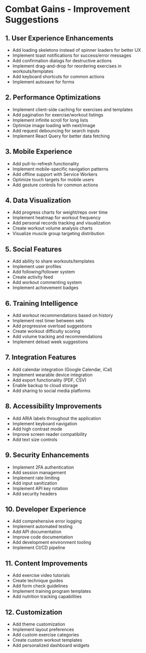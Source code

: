 # Combat Gains - Improvement Suggestions

## 1. User Experience Enhancements
- Add loading skeletons instead of spinner loaders for better UX
- Implement toast notifications for success/error messages
- Add confirmation dialogs for destructive actions
- Implement drag-and-drop for reordering exercises in workouts/templates
- Add keyboard shortcuts for common actions
- Implement autosave for forms

## 2. Performance Optimizations
- Implement client-side caching for exercises and templates
- Add pagination for exercise/workout listings
- Implement infinite scroll for long lists
- Optimize image loading with next/image
- Add request debouncing for search inputs
- Implement React Query for better data fetching

## 3. Mobile Experience
- Add pull-to-refresh functionality
- Implement mobile-specific navigation patterns
- Add offline support with Service Workers
- Optimize touch targets for mobile users
- Add gesture controls for common actions

## 4. Data Visualization
- Add progress charts for weight/reps over time
- Implement heatmap for workout frequency
- Add personal records tracking and visualization
- Create workout volume analysis charts
- Visualize muscle group targeting distribution

## 5. Social Features
- Add ability to share workouts/templates
- Implement user profiles
- Add following/follower system
- Create activity feed
- Add workout commenting system
- Implement achievement badges

## 6. Training Intelligence
- Add workout recommendations based on history
- Implement rest timer between sets
- Add progressive overload suggestions
- Create workout difficulty scoring
- Add volume tracking and recommendations
- Implement deload week suggestions

## 7. Integration Features
- Add calendar integration (Google Calendar, iCal)
- Implement wearable device integration
- Add export functionality (PDF, CSV)
- Enable backup to cloud storage
- Add sharing to social media platforms

## 8. Accessibility Improvements
- Add ARIA labels throughout the application
- Implement keyboard navigation
- Add high contrast mode
- Improve screen reader compatibility
- Add text size controls

## 9. Security Enhancements
- Implement 2FA authentication
- Add session management
- Implement rate limiting
- Add input sanitization
- Implement API key rotation
- Add security headers

## 10. Developer Experience
- Add comprehensive error logging
- Implement automated testing
- Add API documentation
- Improve code documentation
- Add development environment tooling
- Implement CI/CD pipeline

## 11. Content Improvements
- Add exercise video tutorials
- Create technique guides
- Add form check guidelines
- Implement training program templates
- Add nutrition tracking capabilities

## 12. Customization
- Add theme customization
- Implement layout preferences
- Add custom exercise categories
- Create custom workout templates
- Add personalized dashboard widgets
